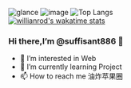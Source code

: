  ![glance](https://github-readme-stats-wendaolee.vercel.app/api?username=suffisant886&theme=white&show_icons=true)
  ![image](https://gimg2.baidu.com/image_search/src=http%3A%2F%2Fhbimg.b0.upaiyun.com%2Fc71f2244f82c63d98ee2b72f1cfa889865d09ff05e31-1zo4uU_fw658&refer=http%3A%2F%2Fhbimg.b0.upaiyun.com&app=2002&size=f9999,10000&q=a80&n=0&g=0n&fmt=auto?sec=1654874639&t=f9e51a54203cbe2376225f1b42b352dd)
 ![Top Langs](https://github-readme-stats-wendaolee.vercel.app/api/top-langs/?username=suffisant886&layout=compact&theme=white)</br>
 [![willianrod's wakatime stats](https://github-readme-stats.vercel.app/api/wakatime?username=willianrod)](https://github.com/anuraghazra/github-readme-stats)
### Hi there,I’m @suffisant886 👋

- 👀 I’m interested in Web
- 🌱 I’m currently learning Project
- 📫 How to reach me 油炸苹果圈
<!---
suffisant886/suffisant886 is a ✨ special ✨ repository because its `README.md` (this file) appears on your GitHub profile.
You can click the Preview link to take a look at your changes.
--->
